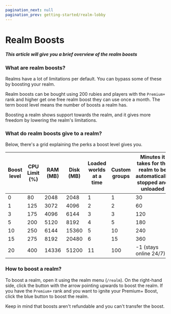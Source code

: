 ```yaml
---
pagination_next: null
pagination_prev: getting-started/realm-lobby
---
```


# Realm Boosts

##### This article will give you a brief overview of the realm boosts

### What are realm boosts?

Realms have a lot of limitations per default. You can bypass some of these by boosting your realm.

Realm boosts can be bought using 200 rubies and players with the `Premium+` rank and higher get one free realm boost
they can use once a month. The term boost level means the number of boosts a realm has.

Boosting a realm shows support towards the realm, and it gives more freedom by lowering the realm's limitations.

### What do realm boosts give to a realm?

Below, there's a grid explaining the perks a boost level gives you.

| Boost level | CPU Limit (%) | RAM (MB) | Disk (MB) | Loaded worlds at a time | Custom groups | Minutes it takes for the realm to be automatically stopped and unloaded | Plugins | max. Players | Amount of backups | Custom subdomain | Colored name | Custom plugins | Start Priority | Players who can start the realm |
|-------------|---------------|----------|-----------|-------------------------|---------------|-------------------------------------------------------------------------|---------|--------------|-------------------|------------------|--------------|----------------|----------------|---------------------------------|
| 0           | 80            | 2048     | 2048      | 1                       | 1             | 30                                                                      | 3       | 5            | 1                 | ❌                | ❌            | ❌              | ❌              | ALL                             |
| 1           | 125           | 3072     | 4096      | 2                       | 2             | 60                                                                      | 5       | 10           | 2                 | ❌                | ❌            | ✅              | ✅              | ALL                             |
| 3           | 175           | 4096     | 6144      | 3                       | 3             | 120                                                                     | 10      | 15           | 3                 | ❌                | ❌            | ✅              | ✅              | ALL                             |
| 5           | 200           | 5120     | 8192      | 4                       | 5             | 180                                                                     | 12      | 20           | 5                 | ❌                | ✅            | ✅              | ✅              | ALL                             |
| 10          | 250           | 6144     | 15360     | 5                       | 10            | 240                                                                     | 15      | 30           | 8                 | ✅                | ✅            | ✅              | ✅              | ALL                             |
| 15          | 275           | 8192     | 20480     | 6                       | 15            | 360                                                                     | 20      | 40           | 10                | ✅                | ✅            | ✅              | ✅              | ALL                             |
| 20          | 400           | 14336    | 51200     | 11                      | 100           | -1 (stays online 24/7)                                                  | 100     | 100          | 15                | ✅                | ✅            | ✅              | ✅              | ALL                             |

### How to boost a realm?

To boost a realm, open it using the realm menu (`/realm`). On the right-hand side, click the button with the arrow
pointing upwards to boost the realm. If you have the `Premium+` rank and you want to ignite your Premium+ Boost, click
the blue button to boost the realm.

Keep in mind that boosts aren't refundable and you can't transfer the boost.